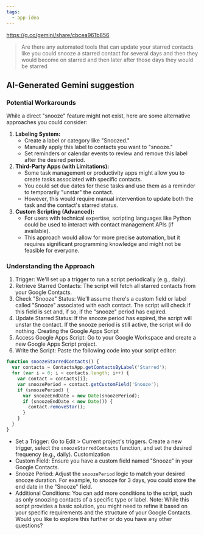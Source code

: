 ```yaml
---
tags:
  - app-idea
---
```

https://g.co/gemini/share/cbcea961b856

> Are there any automated tools that can update your starred contacts like you could snooze a starred contact for several days and then they would become on starred and then later after those days they would be starred

## AI-Generated Gemini suggestion
### Potential Workarounds

While a direct "snooze" feature might not exist, here are some alternative approaches you could consider:

1. **Labeling System:**
    - Create a label or category like "Snoozed."
    - Manually apply this label to contacts you want to "snooze."
    - Set reminders or calendar events to review and remove this label after the desired period.
2. **Third-Party Apps (with Limitations):**
    - Some task management or productivity apps might allow you to create tasks associated with specific contacts.
    - You could set due dates for these tasks and use them as a reminder to temporarily "unstar" the contact.
    - However, this would require manual intervention to update both the task and the contact's starred status.
3. **Custom Scripting (Advanced):**
    - For users with technical expertise, scripting languages like Python could be used to interact with contact management APIs (if available).
    - This approach would allow for more precise automation, but it requires significant programming knowledge and might not be feasible for everyone.


### Understanding the Approach
 1. Trigger: We'll set up a trigger to run a script periodically (e.g., daily).
 2. Retrieve Starred Contacts: The script will fetch all starred contacts from your Google Contacts.
 3. Check "Snooze" Status: We'll assume there's a custom field or label called "Snooze" associated with each contact. The script will check if this field is set and, if so, if the "snooze" period has expired.
 4. Update Starred Status: If the snooze period has expired, the script will unstar the contact. If the snooze period is still active, the script will do nothing.
Creating the Google Apps Script
 1. Access Google Apps Script: Go to your Google Workspace and create a new Google Apps Script project.
 2. Write the Script: Paste the following code into your script editor:
```js
function snoozeStarredContacts() {
  var contacts = ContactsApp.getContactsByLabel('Starred');
  for (var i = 0; i < contacts.length; i++) {
    var contact = contacts[i];
    var snoozePeriod = contact.getCustomField('Snooze');
    if (snoozePeriod) {
      var snoozeEndDate = new Date(snoozePeriod);
      if (snoozeEndDate < new Date()) {
        contact.removeStar();
      }
    }
  }
}
```
 * Set a Trigger: Go to Edit > Current project's triggers. Create a new trigger, select the `snoozeStarredContacts` function, and set the desired frequency (e.g., daily).
Customization
 * Custom Field: Ensure you have a custom field named "Snooze" in your Google Contacts.
 * Snooze Period: Adjust the `snoozePeriod` logic to match your desired snooze duration. For example, to snooze for 3 days, you could store the end date in the "Snooze" field.
 * Additional Conditions: You can add more conditions to the script, such as only snoozing contacts of a specific type or label.
Note: While this script provides a basic solution, you might need to refine it based on your specific requirements and the structure of your Google Contacts.
Would you like to explore this further or do you have any other questions?

